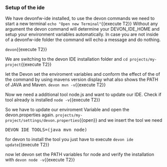 ### Setup of the ide

We have devonfw-ide installed, to use the devon commands we need to start a new terminal
`echo "Open new Terminal"`{{execute T2}}
Without any argument the devon command will determine your DEVON_IDE_HOME and setup your environment variables automatically. In case you are not inside of a devonfw-ide folder the command will echo a message and do nothing.

`devon`{{execute T2}}


We are switching to the devon IDE installation folder and 
`cd projects/my-project`{{execute T2}}

let the Devon set the enviroment variables and conform the effect of the of the command by using mavens version display what also shows the PATH of JAVA and Maven.
`devon mvn -v`{{execute T2}}


Now we need a additional tool node.js and want to update our IDE. Check if tool already is installed
`node -v`{{execute T2}}

So we have to update our enviroment Variable and open the devon.properties again.
`projects/my-project/settings/devon.properties`{{open}}
and we insert the tool we need
<pre class="file" data-filename="projects/my-project/settings/devon.properties" data-target="insert"  data-marker="DEVON_IDE_TOOLS=(java mvn)">DEVON_IDE_TOOLS=(java mvn node)
</pre>

for devon to install the tool you just have to execute
`devon ide update`{{execute T2}}

now let devon set the PATH variables for node and verify the installation with
`devon node -v`{{execute T2}}






